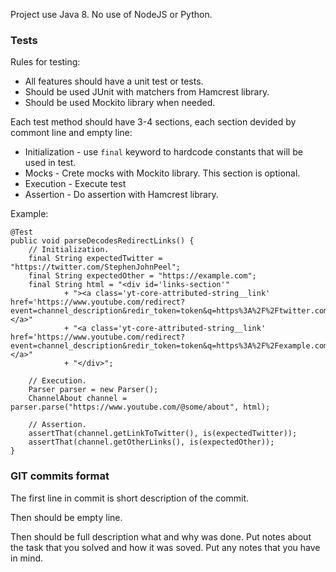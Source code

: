 Project use Java 8. No use of NodeJS or Python.



### Tests

Rules for testing:
- All features should have a unit test or tests.
- Should be used JUnit with matchers from Hamcrest library.
- Should be used Mockito library when needed.

Each test method should have 3-4 sections, each section devided by commont line and empty line:
- Initialization - use `final` keyword to hardcode constants that will be used in test.
- Mocks - Crete mocks with Mockito library. This section is optional.
- Execution - Execute test
- Assertion - Do assertion with Hamcrest library.

Example:

    @Test
    public void parseDecodesRedirectLinks() {
        // Initialization.
        final String expectedTwitter = "https://twitter.com/StephenJohnPeel";
        final String expectedOther = "https://example.com";
        final String html = "<div id='links-section'"
                + "><a class='yt-core-attributed-string__link' href='https://www.youtube.com/redirect?event=channel_description&redir_token=token&q=https%3A%2F%2Ftwitter.com%2FStephenJohnPeel'></a>"
                + "<a class='yt-core-attributed-string__link' href='https://www.youtube.com/redirect?event=channel_description&redir_token=token&q=https%3A%2F%2Fexample.com'></a>"
                + "</div>";
        
        // Execution.
        Parser parser = new Parser();
        ChannelAbout channel = parser.parse("https://www.youtube.com/@some/about", html);
        
        // Assertion.
        assertThat(channel.getLinkToTwitter(), is(expectedTwitter));
        assertThat(channel.getOtherLinks(), is(expectedOther));
    }



### GIT commits format

The first line in commit is short description of the commit.

Then should be empty line.

Then should be full description what and why was done. Put notes about the task that you solved and how it was soved. Put any notes that you have in mind.